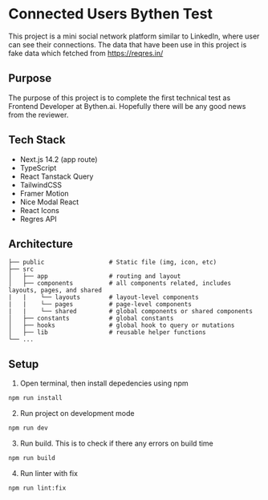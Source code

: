 # Connected Users Bythen Test

This project is a mini social network platform similar to LinkedIn, where user can see their connections.
The data that have been use in this project is fake data which fetched from https://reqres.in/

## Purpose
The purpose of this project is to complete the first technical test as Frontend Developer at Bythen.ai. 
Hopefully there will be any good news from the reviewer.

## Tech Stack
- Next.js 14.2 (app route)
- TypeScript
- React Tanstack Query
- TailwindCSS
- Framer Motion
- Nice Modal React
- React Icons
- Regres API

## Architecture
```
├── public                  # Static file (img, icon, etc)
├── src
│   ├── app                 # routing and layout
│   ├── components          # all components related, includes layouts, pages, and shared   
|   |    └── layouts        # layout-level components
|   |    └── pages          # page-level components
|   |    └── shared         # global components or shared components
│   ├── constants           # global constants
│   ├── hooks               # global hook to query or mutations
│   ├── lib                 # reusable helper functions
└── ...
```

## Setup
1. Open terminal, then install depedencies using npm
```bash
npm run install
```

2. Run project on development mode
```bash
npm run dev
```

3. Run build. This is to check if there any errors on build time
```bash
npm run build
```

4. Run linter with fix
```bash
npm run lint:fix
```
